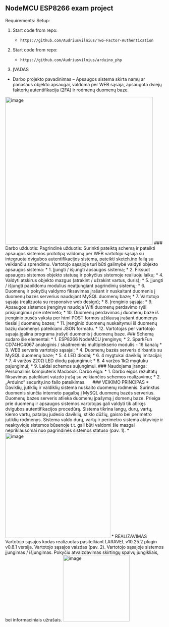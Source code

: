 ## NodeMCU ESP8266 exam project
Requirements:
Setup:
1. Start code from repo:
   * `https://github.com/Audriusvilnius/Two-Factor-Authentication`
2. Start code from repo:
   * `https://github.com/Audriusvilnius/arduino_php`
  
3. ĮVADAS
* Darbo projekto pavadinimas – Apsaugos sistema skirta namų ar panašaus objekto apsaugai, valdoma per WEB sąsaja, apsaugota dviejų faktorių autentifikacija (2FA) ir rodmenų duomenų baze. 
<img width="468" alt="image" src="https://github.com/Audriusvilnius/WiFi_ESP_8266_db_PHP/assets/101082768/e2add462-830f-4fe6-9805-f979227b4fa3">
###  Darbo užduotis: 
Pagrindinė užduotis: Surinkti pateiktą schemą ir pateikti apsaugos sistemos prototipą valdomą per WEB vartotojo sąsaja su integruota dvigubos autentifikacijos sistema, pateikti sketch.ino failą su veikiančiu sprendimu. Vartotojo sąsajoje turi būti galimybė valdyti objekto apsaugos sistema:
* 1.	Įjungti / išjungti apsaugos sistema;
* 2.	Fiksuot apsaugos sistemos objekto statusą ir pokyčius sistemoje realiuoju laiku;
* 4.	Valdyti atskirus objekto mazgus (atrakint / užrakint vartus, duris);
* 5.	Įjungti / išjungti papildomu modulius neatjungiant pagrindinių sistemų;
* 6.	Duomenų ir pokyčių valdymo fiksavimas įrašant ir nuskaitant duomenis į duomenų bazės serverius naudojant MySQL duomenų baze;
* 7.	Vartotojo sąsaja (realizuota su responsive web design);
* 8.	Įrenginio sąsaja;
* 9.	Apsaugos sistemos įrenginys naudoja Wifi duomenų perdavimo ryši prisijungimui prie interneto;
* 10.	Duomenų perdavimas į duomenų baze iš įrenginio pusės vyksta per html POST formos užklausą įrašant duomenys tiesiai į duomenų bazes;
* 11.	Įrenginio duomenų nuskaitymui iš duomenų bazių duomenys pateikiami JSON formatu.
* 12.	Vartotojas per vartotojo sąsaja įgalina programa įrašyti duomenis į duomenų baze.
### Schemą sudaro šie elementai:
* 1.	ESP8266 NodeMCU įrenginys;
* 2.	SparkFun CD74HC4067 analoginis / skaitmeninis multiplekserio modulis - 16 kanalų
* 3.	WEB serveris vartotojo sąsajai;
* 4.	Duomenų bazės serveris dirbantis su MySQL duomenų baze;
* 5.	4 LED diodai;
* 6.	4 mygtukai daviklių imitacijai;
* 7.	4 varžos 220Ω LED diodų pajungimui;
* 8.	4 varžos 1kΩ mygtuku pajungimui;
* 9.	Laidai schemos sujungimui. 
### Naudojama įranga: Personalinis kompiuteris Macbook.
Darbo eiga:
* 1.	Darbo eigos rezultatų fiksavimas pateikiant vaizdo įrašą su veikiančios schemos realizavimu;
* 2.	„Arduino“ security.ino failo pateikimas.
 
### VEIKIMO PRINCIPAS
* Daviklių, jutiklių ir valdiklių sistema nuskaito duomenų rodmenis. Surinktus duomenis siunčia interneto pagalbą į MySQL duomenų bazės serverius. Duomenų bazes serveris atlieka duomenų įpašymą į domenų baze. Prieiga prie duomenų ir apsaugos sistemos vartotojas gali valdyti tik atlikęs dvigubos autentifikacijos procedūrą. Sistema tikrina langų, durų, vartų, kiemo vartų, patalpų judesio daviklių, stiklo dūžių, gaisro bei perimetro jutiklių rodmenys. Sistema valdo durų, vartų ir perimetro sistema aktyvioje ir neaktyvioje sistemos būsenoje t.t. gali būti valdomi šie mazgai nepriklausomai nuo pagrindinės sistemos statuso (pav. 1).
* 
<img width="333" alt="image" src="https://github.com/Audriusvilnius/WiFi_ESP_8266_db_PHP/assets/101082768/e0c5285e-6b18-4b10-bc08-0d1bcfa6d47b">
* REALIZAVIMAS
Vartotojo sąsajos kodas realizuotas pasitelkiant LARAVEL v10.25.2  plugin v0.8.1 versija. Vartotojo sąsajos vaizdas (pav. 2). Vartotojo sąsajoje sistemos įjungimas / išjungimas. Pokyčiu atvaizdavimas skirtingų spalvų jungikliais, bei informaciniais užrašais.
<img width="211" alt="image" src="https://github.com/Audriusvilnius/WiFi_ESP_8266_db_PHP/assets/101082768/5238cd2f-f92d-4279-902d-e87bc3c09252">







